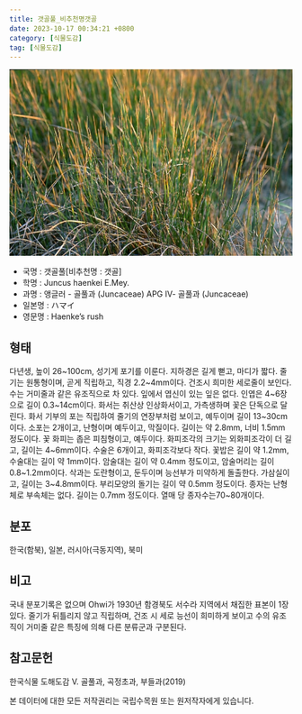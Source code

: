 ```yaml
---
title: 갯골풀_비추천명갯골
date: 2023-10-17 00:34:21 +0800
category: [식물도감]
tag: [식물도감]
---
```




![갯골풀[비추천명 : 갯골]](/assets/img/fileUpload/plants/basic/Juncaceae/Juncus/5902/5902_1_th2.jpg)
- 국명 : 갯골풀[비추천명 : 갯골]
- 학명 : Juncus haenkei E.Mey.
- 과명 : 앵글러 - 골풀과 (Juncaceae) APG Ⅳ- 골풀과 (Juncaceae)
- 일본명 : ハマイ
- 영문명 : Haenke’s rush


## 형태
다년생, 높이 26~100cm, 성기게 포기를 이룬다. 지하경은 길게 뻗고, 마디가 짧다. 줄기는 원통형이며, 곧게 직립하고, 직경 2.2~4mm이다. 건조시 희미한 세로줄이 보인다. 수는 거미줄과 같은 유조직으로 차 있다. 잎에서 엽신이 있는 잎은 없다. 인엽은 4~6장으로 길이 0.3~14cm이다. 화서는 취산상 인상화서이고, 가측생하며 꽃은 단독으로 달린다. 화서 기부의 포는 직립하여 줄기의 연장부처럼 보이고,  예두이며 길이 13~30cm이다. 소포는 2개이고, 난형이며 예두이고, 막질이다. 길이는 약 2.8mm,  너비 1.5mm 정도이다. 꽃 화피는 좁은 피침형이고, 예두이다. 화피조각의 크기는 외화피조각이 더 길고, 길이는 4~6mm이다. 수술은 6개이고, 화피조각보다 작다. 꽃밥은 길이 약 1.2mm,  수술대는 길이 약 1mm이다. 암술대는 길이 약 0.4mm 정도이고, 암술머리는 길이 0.8~1.2mm이다. 삭과는 도란형이고, 둔두이며 능선부가 미약하게 돌출한다. 가삼실이고, 길이는 3~4.8mm이다. 부리모양의 돌기는 길이 약 0.5mm 정도이다. 종자는 난형체로 부속체는 없다. 길이는 0.7mm 정도이다. 열매 당 종자수는70~80개이다.
## 분포
한국(함북), 일본, 러시아(극동지역), 북미
## 비고
국내 분포기록은 없으며 Ohwi가 1930년 함경북도 서수라 지역에서 채집한 표본이 1장 있다. 줄기가 뒤틀리지 않고 직립하며, 건조 시 세로 능선이 희미하게 보이고 수의 유조직이 거미줄 같은 특징에 의해 다른 분류군과 구분된다.
## 참고문헌
한국식물 도해도감 Ⅴ. 골풀과, 곡정초과, 부들과(2019)






본 데이터에 대한 모든 저작권리는 국립수목원 또는 원저작자에게 있습니다.
